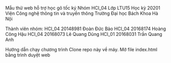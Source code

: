 Mẫu thử web hỗ trợ học gõ tốc ký
Nhóm HCI_04
Lớp LTU15 
Học kỳ 20201
Viện Công nghệ thông tin và truyền thông
Trường Đại học Bách Khoa Hà Nội


Thành viên nhóm:
HCI_04 20148981 Đoàn Đức Bảo
HCI_04 20168174 Hoàng Công Hậu
HCI_04 20168073 Lê Quang Dũng
HCI_01 20168031 Trần Quang Anh

Hướng dẫn chạy chương trình
Clone repo này về máy.
Mở file index.html bằng trình duyệt web
